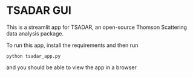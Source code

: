 # TSADAR GUI
This is a streamlit app for TSADAR, an open-source Thomson Scattering data analysis package. 

To run this app, install the requirements and then run

`python tsadar_app.py`

and you should be able to view the app in a browser
